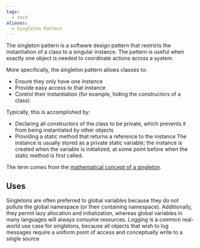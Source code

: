 ```yaml
---
tags:
  - tech
aliases:
  - Singleton Pattern
---
```

The singleton pattern is a software design pattern that restricts the instantiation of a class to a singular instance.
The pattern is useful when exactly one object is needed to coordinate actions across a system.

More specifically, the singleton pattern allows classes to:
- Ensure they only have one instance
- Provide easy access to that instance
- Control their instantiation (for example, hiding the constructors of a class)

Typically, this is accomplished by:
- Declaring all constructors of the class to be private, which prevents it from being instantiated by other objects
- Providing a static method that returns a reference to the instance
The instance is usually stored as a private static variable; the instance is created when the variable is initialized, at some point before when the static method is first called.

The term comes from the [mathematical concept of a singleton](https://en.wikipedia.org/wiki/Singleton_(mathematics)).

## Uses

Singletons are often preferred to global variables because they do not pollute the global namespace (or their containing namespace). 
Additionally, they permit lazy allocation and initialization, whereas global variables in many languages will always consume resources.
Logging is a common real-world use case for singletons, because all objects that wish to log messages require a uniform point of access and conceptually write to a single source